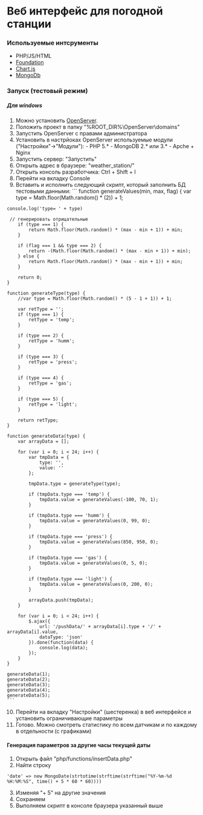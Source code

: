 # Веб интерфейс для погодной станции

### Используемые интсрументы
- PHP/JS/HTML
- [Foundation](http://foundation.zurb.com/)
- [Chart.js](http://www.chartjs.org/)
- [MongoDb](https://www.mongodb.org/)

### Запуск (тестовый режим)
##### Для windows
  1. Можно установить [OpenServer](http://open-server.ru/).
  2. Положить проект в папку "%ROOT_DIR%\OpenServer\domains\"
  3. Запустить OpenServer с правами администратора
  4. Установить в настрйоках OpenServer используемые модули ("Настройки"->"Модули"):
    - PHP 5.*
    - MongoDB 2.* или 3.*
    - Apche + Nginx
  5. Запустить сервер: "Запустить"
  6. Открыть адрес в браузере: "weather_station/"
  7. Открыть консоль разработчика: Ctrl + Shift + I
  8. Перейти на вкладку Console
  9. Вставить и исполнить следующий скрипт, который заполнить БД тестовыми данными:
    ```
    function generateValues(min, max, flag) {
    var type = Math.floor(Math.random() * (2)) + 1;

    console.log('type= ' + type)

     // генерировать отрицательные
        if (type === 1) {
            return Math.floor(Math.random() * (max - min + 1)) + min;
        }

        if (flag === 1 && type === 2) {
            return -(Math.floor(Math.random() * (max - min + 1)) + min);
        } else {
            return Math.floor(Math.random() * (max - min + 1)) + min;
        }

        return 0;
    }

    function generateType(type) {
        //var type = Math.floor(Math.random() * (5 - 1 + 1)) + 1;

        var retType = '';
        if (type === 1) {
            retType = 'temp';
        }

        if (type === 2) {
            retType = 'humm';
        }

        if (type === 3) {
            retType = 'press';
        }

        if (type === 4) {
            retType = 'gas';
        }

        if (type === 5) {
            retType = 'light';
        }

        return retType;
    }

    function generateData(type) {
        var arrayData = [];

        for (var i = 0; i < 24; i++) {
            var tmpData = {
                type: '',
                value: ''
            };

            tmpData.type = generateType(type);

            if (tmpData.type === 'temp') {
                tmpData.value = generateValues(-100, 70, 1);
            }

            if (tmpData.type === 'humm') {
                tmpData.value = generateValues(0, 99, 0);
            }

            if (tmpData.type === 'press') {
                tmpData.value = generateValues(850, 950, 0);
            }

            if (tmpData.type === 'gas') {
                tmpData.value = generateValues(0, 5, 0);
            }

            if (tmpData.type === 'light') {
                tmpData.value = generateValues(0, 200, 0);
            }

            arrayData.push(tmpData);
        }

        for (var i = 0; i < 24; i++) {
            $.ajax({
                url: '/pushData/' + arrayData[i].type + '/' + arrayData[i].value,
                dataType: 'json'
            }).done(function(data) {
                console.log(data);
            });
        }
    }

    generateData(1);
    generateData(2);
    generateData(3);
    generateData(4);
    generateData(5);
    ```
  10. Перейти на вкладку "Настройки" (шестеренка) в веб интерфейсе и установить ограничивающие параметры
  11. Готово. Можно смотреть статистику по всем датчикам и по каждому в отдельности (с графиками)

#### Генерация параметров за другие часы текущей даты
1. Открыть файл  "php/functions/insertData.php"
2. Найти строку
```
'date' => new MongoDate(strtotime(strftime(strftime("%Y-%m-%d %H:%M:%S", time() + 5 * 60 * 60))))
```
3. Изменяя "+ 5" на другие значения
4. Сохраняем
5. Выполняем скрипт в консоле браузера указанный выше
